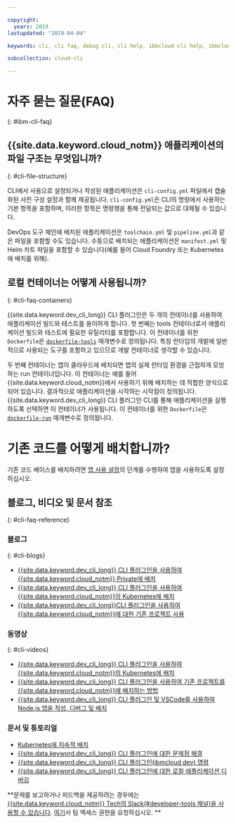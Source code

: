 ```yaml
---

copyright:
  years: 2019
lastupdated: "2019-04-04"

keywords: cli, cli faq, debug cli, cli help, ibmcloud cli help, ibmcloud help

subcollection: cloud-cli

---
```


# 자주 묻는 질문(FAQ)
{: #ibm-cli-faq}

## {{site.data.keyword.cloud_notm}} 애플리케이션의 파일 구조는 무엇입니까?
{: #cli-file-structure}

CLI에서 사용으로 설정되거나 작성된 애플리케이션은 `cli-config.yml` 파일에서 캡슐화된 사전 구성 설정과 함께 제공됩니다. `cli-config.yml`은 CLI의 명령에서 사용하는 기본 항목을 포함하며, 이러한 항목은 명령행을 통해 전달되는 값으로 대체될 수 있습니다.

DevOps 도구 체인에 배치된 애플리케이션은 `toolchain.yml` 및 `pipeline.yml`과 같은 파일을 포함할 수도 있습니다. 수동으로 배치되는 애플리케이션은 `manifest.yml` 및 Helm 차트 파일을 포함할 수 있습니다(예를 들어 Cloud Foundry 또는 Kubernetes에 배치를 위해). 

## 로컬 컨테이너는 어떻게 사용됩니까?
{: #cli-faq-containers}

{{site.data.keyword.dev_cli_long}} CLI 플러그인은 두 개의 컨테이너를 사용하여 애플리케이션 빌드와 테스트를 용이하게 합니다. 첫 번째는 tools 컨테이너로서 애플리케이션 빌드와 테스트에 필요한 유틸리티를 포함합니다. 이 컨테이너를 위한 `Dockerfile`은 [`dockerfile-tools`](/docs/cli/idt?topic=cloud-cli-idt-cli#command-parameters) 매개변수로 정의됩니다. 특정 런타임의 개발에 일반적으로 사용되는 도구를 포함하고 있으므로 개발 컨테이너로 생각할 수 있습니다.

두 번째 컨테이너는 앱이 클라우드에 배치되면 앱의 실제 런타임 환경을 근접하게 모방하는 run 컨테이너입니다. 이 컨테이너는 예를 들어 {{site.data.keyword.cloud_notm}}에서 사용하기 위해 배치하는 데 적합한 양식으로 되어 있습니다. 결과적으로 애플리케이션을 시작하는 시작점이 정의됩니다. {{site.data.keyword.dev_cli_long}} CLI 플러그인 CLI를 통해 애플리케이션을 실행하도록 선택하면 이 컨테이너가 사용됩니다. 이 컨테이너를 위한 `Dockerfile`은 [`dockerfile-run`](/docs/cli/idt?topic=cloud-cli-idt-cli#run) 매개변수로 정의됩니다.

# 기존 코드를 어떻게 배치합니까?
기존 코드 베이스를 배치하려면 [앱 사용 설정](/docs/apps?topic=creating-apps-create-deploy-app-cli#byoc-cli)의 단계를 수행하여 앱을 사용하도록 설정하십시오. 

## 블로그, 비디오 및 문서 참조
{: #cli-faq-reference}

### 블로그
{: #cli-blogs}

- [{{site.data.keyword.dev_cli_long}} CLI 플러그인을 사용하여 {{site.data.keyword.cloud_notm}} Private에 배치](https://www.ibm.com/blogs/bluemix/2018/05/deploying-to-ibm-cloud-private-2-1-0-2-with-ibm-cloud-developer-tools-cli/)
- [{{site.data.keyword.dev_cli_long}} CLI 플러그인을 사용하여 {{site.data.keyword.cloud_notm}}의 Kubernetes에 배치](https://www.ibm.com/blogs/bluemix/2017/09/deploying-kubernetes-ibm-cloud-ibm-cloud-developer-tools-cli/)
- [{{site.data.keyword.dev_cli_long}}CLI 플러그인을 사용하여 {{site.data.keyword.cloud_notm}}에 대한 기존 프로젝트 사용](https://www.ibm.com/blogs/bluemix/2017/09/enable-existing-projects-ibm-cloud-ibm-cloud-developer-tools-cli/)

### 동영상
{: #cli-videos}

- [{{site.data.keyword.dev_cli_long}} CLI 플러그인을 사용하여 {{site.data.keyword.cloud_notm}}의 Kubernetes에 배치](https://www.youtube.com/watch?v=mh_XBn_eV_8&feature=youtu.be)
- [{{site.data.keyword.dev_cli_long}} CLI 플러그인을 사용하여 기존 프로젝트를 {{site.data.keyword.cloud_notm}}에 배치하는 방법](https://www.youtube.com/watch?v=-NP5ZEZE1dY&feature=youtu.be)
- [{{site.data.keyword.dev_cli_long}} CLI 플러그인 및 VSCode를 사용하여 Node.js 앱을 작성, 디버그 및 배치](https://www.youtube.com/watch?v=z-ByHuI41dU&feature=youtu.be)

### 문서 및 튜토리얼
- [Kubernetes에 지속적 배치](/docs/tutorials?topic=solution-tutorials-continuous-deployment-to-kubernetes)
- [{{site.data.keyword.dev_cli_long}} CLI 플러그인에 대한 문제점 해결](/docs/cli?topic=cloud-cli-troubleshoot)
- [{{site.data.keyword.dev_cli_long}} CLI 플러그인(ibmcloud dev) 명령](/docs/cli/idt?topic=cloud-cli-idt-cli)
- [{{site.data.keyword.dev_cli_long}} CLI 플러그인에 대한 로컬 애플리케이션 디버깅](/docs/cli/idt?topic=cloud-cli-local-debug)

**문제를 보고하거나 피드백을 제공하려는 경우에는 [{{site.data.keyword.cloud_notm}} Tech의 Slack(#developer-tools 채널)을 사용할 수 있습니다](https://ibm-cloud-tech.slack.com). [여기](https://slack-invite-ibm-cloud-tech.mybluemix.net/)서 팀 액세스 권한을 요청하십시오. **
